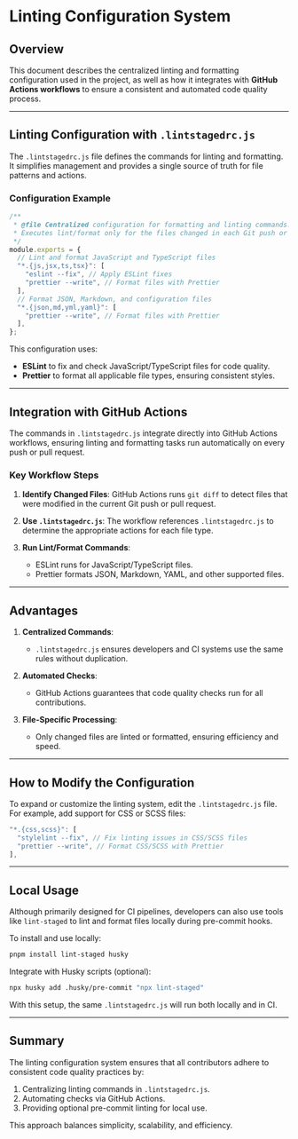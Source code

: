 # **Linting Configuration System**

## Overview

This document describes the centralized linting and formatting configuration used in the project, as well as how it
integrates with **GitHub Actions workflows** to ensure a consistent and automated code quality process.

---

## **Linting Configuration with `.lintstagedrc.js`**

The `.lintstagedrc.js` file defines the commands for linting and formatting. It simplifies management and provides a
single source of truth for file patterns and actions.

### **Configuration Example**

```javascript
/**
 * @file Centralized configuration for formatting and linting commands.
 * Executes lint/format only for the files changed in each Git push or pull request.
 */
module.exports = {
  // Lint and format JavaScript and TypeScript files
  "*.{js,jsx,ts,tsx}": [
    "eslint --fix", // Apply ESLint fixes
    "prettier --write", // Format files with Prettier
  ],
  // Format JSON, Markdown, and configuration files
  "*.{json,md,yml,yaml}": [
    "prettier --write", // Format files with Prettier
  ],
};
```

This configuration uses:

- **ESLint** to fix and check JavaScript/TypeScript files for code quality.
- **Prettier** to format all applicable file types, ensuring consistent styles.

---

## **Integration with GitHub Actions**

The commands in `.lintstagedrc.js` integrate directly into GitHub Actions workflows, ensuring linting and formatting
tasks run automatically on every push or pull request.

### **Key Workflow Steps**

1. **Identify Changed Files**:
   GitHub Actions runs `git diff` to detect files that were modified in the current Git push or pull request.

2. **Use `.lintstagedrc.js`**:
   The workflow references `.lintstagedrc.js` to determine the appropriate actions for each file type.

3. **Run Lint/Format Commands**:
    - ESLint runs for JavaScript/TypeScript files.
    - Prettier formats JSON, Markdown, YAML, and other supported files.

---

## **Advantages**

1. **Centralized Commands**:
    - `.lintstagedrc.js` ensures developers and CI systems use the same rules without duplication.

2. **Automated Checks**:
    - GitHub Actions guarantees that code quality checks run for all contributions.

3. **File-Specific Processing**:
    - Only changed files are linted or formatted, ensuring efficiency and speed.

---

## **How to Modify the Configuration**

To expand or customize the linting system, edit the `.lintstagedrc.js` file. For example, add support for CSS or SCSS
files:

```javascript
"*.{css,scss}": [
  "stylelint --fix", // Fix linting issues in CSS/SCSS files
  "prettier --write", // Format CSS/SCSS with Prettier
],
```

---

## **Local Usage**

Although primarily designed for CI pipelines, developers can also use tools like `lint-staged` to lint and format files
locally during pre-commit hooks.

To install and use locally:

```sh
pnpm install lint-staged husky
```

Integrate with Husky scripts (optional):

```sh
npx husky add .husky/pre-commit "npx lint-staged"
```

With this setup, the same `.lintstagedrc.js` will run both locally and in CI.

---

## **Summary**

The linting configuration system ensures that all contributors adhere to consistent code quality practices by:

1. Centralizing linting commands in `.lintstagedrc.js`.
2. Automating checks via GitHub Actions.
3. Providing optional pre-commit linting for local use.

This approach balances simplicity, scalability, and efficiency.